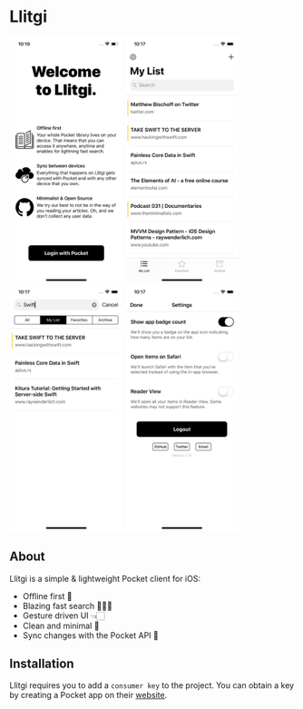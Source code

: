 # Llitgi

<p float="left">
  <img src="Screenshots/iPhone_X_1.png" width="200" />
  <img src="Screenshots/iPhone_X_2.png" width="200" /> 
  <img src="Screenshots/iPhone_X_3.png" width="200" />
  <img src="Screenshots/iPhone_X_4.png" width="200" />
</p>

## About

Llitgi is a simple & lightweight Pocket client for iOS:

- Offline first 📲
- Blazing fast search 🕵🏻‍♂️
- Gesture driven UI 👈🏻
- Clean and minimal 🌱
- Sync changes with the Pocket API 🚀

## Installation

Llitgi requires you to add a `consumer key` to the project. You can obtain a key by creating a Pocket app on their [website](https://getpocket.com/developer/apps/new.php).
